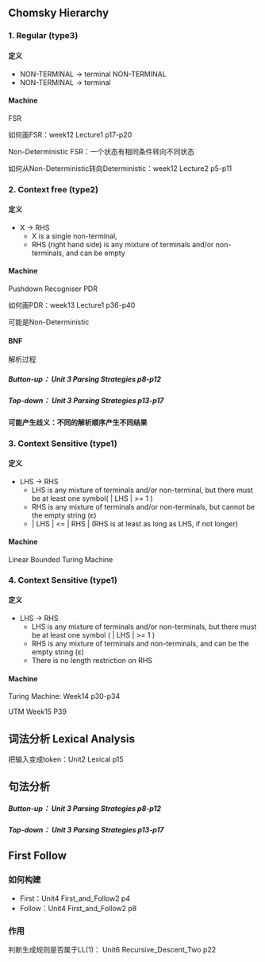 ## Chomsky Hierarchy

### 1. Regular (type3)

#### 定义

* NON-TERMINAL -> terminal NON-TERMINAL
* NON-TERMINAL -> terminal

#### Machine

FSR

如何画FSR：week12 Lecture1 p17-p20

Non-Deterministic FSR：一个状态有相同条件转向不同状态

如何从Non-Deterministic转向Deterministic：week12 Lecture2 p5-p11

### 2. Context free (type2)

#### 定义

* X → RHS
  * X is a single non-terminal,
  * RHS (right hand side) is any mixture of terminals and/or non-terminals, and can be empty

#### Machine

Pushdown Recogniser PDR

如何画PDR：week13 Lecture1 p36-p40

可能是Non-Deterministic

#### BNF

解析过程

##### Button-up： Unit 3 Parsing Strategies p8-p12

##### Top-down： Unit 3 Parsing Strategies p13-p17

#### 可能产生歧义：不同的解析顺序产生不同结果

### 3. Context Sensitive (type1)

#### 定义

* LHS -> RHS
  * LHS is any mixture of terminals and/or non-terminal, but there must be at least one symbol( | LHS | >= 1 )
  * RHS is any mixture of terminals and/or non-terminals, but cannot be the empty string (ε)
  * | LHS | <= | RHS | (RHS is at least as long as LHS, if not longer)

#### Machine

Linear Bounded Turing Machine

### 4. Context Sensitive (type1)

#### 定义

* LHS -> RHS
  * LHS is any mixture of terminals and/or non-terminals, but there must be at least one symbol ( | LHS | >= 1 )
  * RHS is any mixture of terminals and non-terminals, and can be the empty string (ε)
  * There is no length restriction on RHS

#### Machine

Turing Machine: Week14 p30-p34

UTM Week15 P39

## 词法分析 Lexical Analysis

把输入变成token：Unit2 Lexical p15

## 句法分析

##### Button-up： Unit 3 Parsing Strategies p8-p12

##### Top-down： Unit 3 Parsing Strategies p13-p17

## First Follow

### 如何构建

* First：Unit4 First_and_Follow2 p4
* Follow：Unit4 First_and_Follow2 p8

### 作用

判断生成规则是否属于LL(1)： Unit6 Recursive_Descent_Two p22
